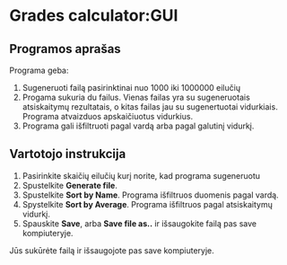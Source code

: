 # Grades calculator:GUI

## Programos aprašas
Programa geba:
1. Sugeneruoti failą pasirinktinai nuo 1000 iki 1000000 eilučių
2. Progama sukuria du failus. Vienas failas yra su sugeneruotais atsiskaitymų rezultatais, o kitas failas jau su sugenertuotai vidurkiais. Programa atvaizduos apskaičiuotus vidurkius. 
3. Programa gali išfiltruoti pagal vardą arba pagal galutinį vidurkį.

## Vartotojo instrukcija
1. Pasirinkite skaičių eilučių kurį norite, kad programa sugeneruotu
2. Spustelkite **Generate file**.
3. Spustelkite **Sort by Name**. Programa išfiltruos duomenis pagal vardą.
4. Spystelkite **Sort by Average**. Programa išfiltruos pagal atsiskaitymų vidurkį.
5. Spauskite **Save**, arba **Save file as..** ir išsaugokite failą pas save kompiuteryje.

Jūs sukūrėte failą ir išsaugojote pas save kompiuteryje.
